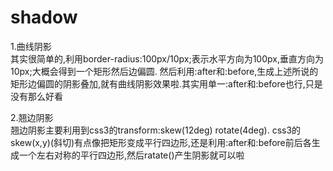 # shadow
1.曲线阴影</br>
    其实很简单的,利用border-radius:100px/10px;表示水平方向为100px,垂直方向为10px;大概会得到一个矩形然后边偏圆.
    然后利用:after和:before,生成上述所说的矩形边偏圆的阴影叠加,就有曲线阴影效果啦.其实用单一:after和:before也行,只是没有那么好看

2.翘边阴影</br>
    翘边阴影主要利用到css3的transform:skew(12deg) rotate(4deg).
    css3的skew(x,y)(斜切)有点像把矩形变成平行四边形,还是利用:after和:before前后各生成一个左右对称的平行四边形,然后ratate()产生阴影就可以啦
